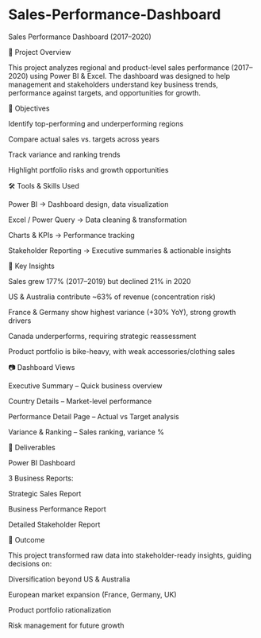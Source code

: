 # Sales-Performance-Dashboard
Sales Performance Dashboard (2017–2020)

📌 Project Overview

This project analyzes regional and product-level sales performance (2017–2020) using Power BI & Excel.
The dashboard was designed to help management and stakeholders understand key business trends, performance against targets, and opportunities for growth.

🎯 Objectives

Identify top-performing and underperforming regions

Compare actual sales vs. targets across years

Track variance and ranking trends

Highlight portfolio risks and growth opportunities

🛠️ Tools & Skills Used

Power BI → Dashboard design, data visualization

Excel / Power Query → Data cleaning & transformation

Charts & KPIs → Performance tracking

Stakeholder Reporting → Executive summaries & actionable insights

📑 Key Insights

Sales grew 177% (2017–2019) but declined 21% in 2020

US & Australia contribute ~63% of revenue (concentration risk)

France & Germany show highest variance (+30% YoY), strong growth drivers

Canada underperforms, requiring strategic reassessment

Product portfolio is bike-heavy, with weak accessories/clothing sales

📷 Dashboard Views

Executive Summary – Quick business overview

Country Details – Market-level performance

Performance Detail Page – Actual vs Target analysis

Variance & Ranking – Sales ranking, variance %

🚀 Deliverables

Power BI Dashboard

3 Business Reports:

Strategic Sales Report

Business Performance Report

Detailed Stakeholder Report

📌 Outcome

This project transformed raw data into stakeholder-ready insights, guiding decisions on:

Diversification beyond US & Australia

European market expansion (France, Germany, UK)

Product portfolio rationalization

Risk management for future growth
